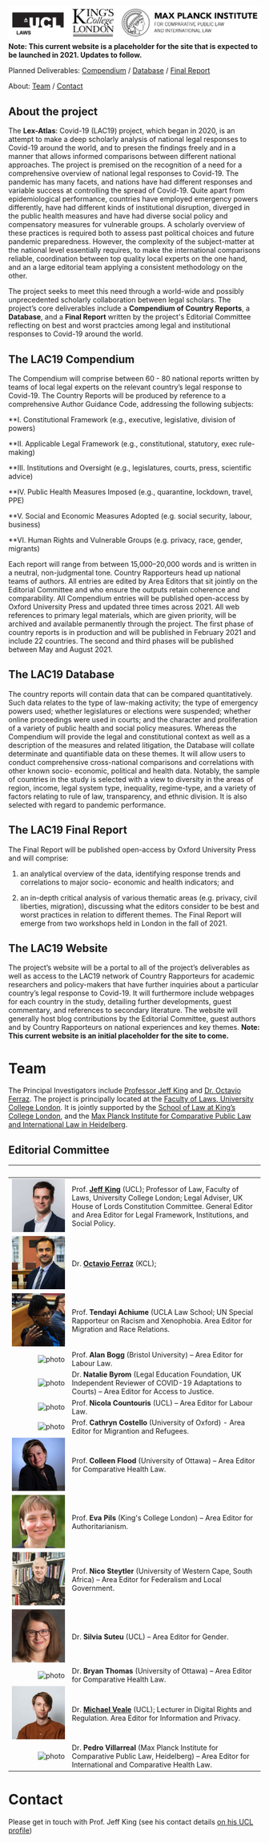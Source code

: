 ![logos](/img/logos.png)
**Note: This current website is a placeholder for the site that is expected to be launched in 2021. Updates to follow.**

Planned Deliverables: [Compendium](#the-lac19-compendium) / [Database](#the-lac19-database) / [Final Report](#the-lac19-final-report)

About: [Team](#team) / [Contact](#contact)

## About the project
The **Lex-Atlas**: Covid-19 (LAC19) project, which began in 2020, is an attempt to make a deep scholarly analysis of national legal responses to Covid-19 around the world, and to presen the findings freely and in a manner that allows informed comparisons between different national approaches.  The project is premised on the recognition of a need for a comprehensive overview of national legal responses to Covid-19. The pandemic has many facets, and nations have had different responses and variable success at controlling the spread of Covid-19. Quite apart from epidemiological performance, countries have employed emergency powers differently, have had different kinds of institutional disruption, diverged in the public health measures and have had diverse social policy and compensatory measures for vulnerable groups. A scholarly overview of these practices is required both to assess past political choices and future pandemic preparedness. However, the complexity of the subject-matter at the national level essentially requires, to make the international comparisons reliable, coordination between top quality local experts on the one hand, and an a large editorial team applying a consistent methodology on the other. 

The project seeks to meet this need through a world-wide and possibly unprecedented scholarly collaboration between legal scholars. The project’s core deliverables include a **Compendium of Country Reports**, a **Database**, and a **Final Report** written by the project's Editorial Committee reflecting on best and worst practcies among legal and institutional responses to Covid-19 around the world.

## The LAC19 Compendium
The Compendium will comprise between 60 - 80 national reports written by teams of local legal experts on the relevant country’s legal response to Covid-19. The Country Reports will be produced by reference to a comprehensive Author Guidance Code, addressing the following subjects: 

**I. Constitutional Framework (e.g., executive, legislative, division of powers)  

**II. Applicable Legal Framework (e.g., constitutional, statutory, exec rule-making)  

**III. Institutions and Oversight (e.g., legislatures, courts, press, scientific advice)  

**IV. Public Health Measures Imposed (e.g., quarantine, lockdown, travel, PPE)  

**V. Social and Economic Measures Adopted (e.g. social security, labour, business)  

**VI. Human Rights and Vulnerable Groups (e.g. privacy, race, gender, migrants)  

Each report will range from between 15,000–20,000 words and is written in a neutral, non-judgmental tone.  Country Rapporteurs head up national teams of authors.  All entries are edited by Area Editors that sit jointly on the Editorial Committee and who ensure the outputs retain coherence and comparability.  All Compendium entries will be published open-access by Oxford University Press and updated three times across 2021.  All web references to primary legal materials, which are given priority, will be archived and available permanently through the project. The first phase of country reports is in production and will be published in February 2021 and include 22 countries.  The second and third phases will be published between May and August 2021. 

## The LAC19 Database
The country reports will contain data that can be compared quantitatively. Such data relates to the type of law-making activity; the type of emergency powers used; whether legislatures or elections were suspended; whether online proceedings were used in courts; and the character and proliferation of a variety of public health and social policy measures.  Whereas the Compendium will provide the legal and constitutional context as well as a description of the measures and related litigation, the Database will collate determinate and quantifiable data on these themes. It will allow users to conduct comprehensive cross-national comparisons and correlations with other known socio- economic, political and health data. Notably, the sample of countries in the study is selected with a view to diversity in the areas of region, income, legal system type, inequality, regime-type, and a variety of factors relating to rule of law, transparency, and ethnic division. It is also selected with regard to pandemic performance. 

## The LAC19 Final Report
The Final Report will be published open-access by Oxford University Press and will comprise:  

1. an analytical overview of the data, identifying response trends and correlations to major socio- economic and health indicators; and 

2. an in-depth critical analysis of various thematic areas (e.g. privacy, civil liberties, migration), discussing what the editors consider to be best and worst practices in relation to different themes.  The Final Report will emerge from two workshops held in London in the fall of 2021.  

## The LAC19 Website
The project’s website will be a portal to all of the project’s deliverables as well as access to the LAC19 network of Country Rapporteurs for academic researchers and policy-makers that have further inquiries about a particular country’s legal response to Covid-19.  It will furthermore include webpages for each country in the study, detailing further developments, guest commentary, and references to secondary literature.  The website will generally host blog contributions by the Editorial Committee, guest authors and by Country Rapporteurs on national experiences and key themes. 
**Note: This current website is an initial placeholder for the site to come.**

# Team
The Principal Investigators include [Professor Jeff King](https://www.ucl.ac.uk/laws/people/prof-jeff-king) and [Dr. Octavio Ferraz](https://www.kcl.ac.uk/people/dr-octavio-ferraz).  The project is principally located at the [Faculty of Laws, University College London](https://laws.ucl.ac.uk).  It is jointly supported by the [School of Law at King’s College London](https://www.kcl.ac.uk/law), and the [Max Planck Institute for Comparative Public Law and International Law in Heidelberg](https://www.mpil.de/en/pub/news.cfm).   
## Editorial Committee

|<img width=400/>| |
|         ---: |:--- |
| ![photo](/img/profiles/jeffking.jpg) | Prof. [**Jeff King**](https://www.ucl.ac.uk/laws/people/prof-jeff-king) (UCL); Professor of Law, Faculty of Laws, University College London; Legal Adviser, UK House of Lords Constitution Committee. General Editor and Area Editor for Legal Framework, Institutions, and Social Policy. |
| ![photo](/img/profiles/octavioferraz.png) | Dr. [**Octavio Ferraz**](https://www.kcl.ac.uk/people/dr-octavio-ferraz) (KCL); |
| ![photo](/img/profiles/tendayiachiume.png) | Prof. **Tendayi Achiume** (UCLA Law School; UN Special Rapporteur on Racism and Xenophobia. Area Editor for Migration and Race Relations. |
| ![photo](/img/profiles/alanbogg.png) | Prof. **Alan Bogg** (Bristol University) – Area Editor for Labour Law. |
| ![photo](/img/profiles/nataliebyrom.png) | Dr. **Natalie Byrom** (Legal Education Foundation, UK Independent Reviewer of COVID-19 Adaptations to Courts) – Area Editor for Access to Justice. |
| ![photo](/img/profiles/nicolacountouris.png) | Prof. **Nicola Countouris** (UCL) – Area Editor for Labour Law. |
| ![photo](/img/profiles/cathryncostello.png) | Prof. **Cathryn Costello** (University of Oxford) - Area Editor for Migrantion and Refugees. |
| ![photo](/img/profiles/colleenflood.png) | Prof. **Colleen Flood** (University of Ottawa) – Area Editor for Comparative Health Law. |
| ![photo](/img/profiles/evapils.png) | Prof. **Eva Pils** (King's College London) – Area Editor for Authoritarianism. |
| ![photo](/img/profiles/nicosteytler.png) | Prof. **Nico Steytler** (University of Western Cape, South Africa) – Area Editor for Federalism and Local Government. |
| ![photo](/img/profiles/silviasuteu.png) | Dr. **Silvia Suteu** (UCL) – Area Editor for Gender. |
| ![photo](/img/profiles/bryanthomas.png) | Dr. **Bryan Thomas** (University of Ottawa) – Area Editor for Comparative Health Law. |
| ![photo](/img/profiles/michaelveale.png) | Dr. [**Michael Veale**](https://www.ucl.ac.uk/laws/people/dr-michael-veale) (UCL); Lecturer in Digital Rights and Regulation. Area Editor for Information and Privacy. |
| ![photo](/img/profiles/pedrovillarreal.png) | Dr. **Pedro Villarreal** (Max Planck Institute for Comparative Public Law, Heidelberg) – Area Editor for International and Comparative Health Law. |


# Contact
Please get in touch with Prof. Jeff King (see his contact details [on his UCL profile](https://www.ucl.ac.uk/laws/people/prof-jeff-king))


